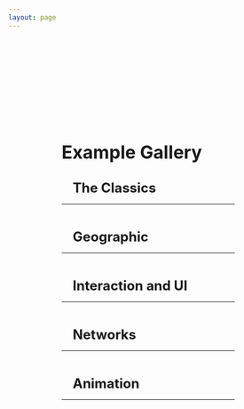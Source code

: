 ```yaml
---
layout: page
---
```


<script setup>
  //import card from '../vue_components/card.vue'
  import multiView from '../vue_components/multiView.vue'
</script>

<multiView>

<div class='container'>
    <h1>Example Gallery</h1>
    <div class='section'>
        <h2>The Classics</h2>
        <hr>
        <div class="cards">
            <card title="3D Scatter Plot" example="Scatterplot3D" link="/anu/examples/scatter_plot_3D"></card>
            <card title="3D Bar Chart" example="barchart3d" link="/anu/examples/bar_chart_3D"></card>
            <card title="3D Line Chart" example="linechart3D" link="/anu/examples/line_chart_3D"></card>
            <card title="2D Scatter Plot" example="Scatterplot2D" link="/anu/examples/scatter_plot_2D"></card>
            <card title="2D Bar Chart" example="barchart2d" link="/anu/examples/bar_chart_2D"></card>
            <card title="2D Line Chart" example="linechart2D" link="/anu/examples/line_chart_2D"></card>
        </div>
    </div>
    <div class='section'>
        <h2>Geographic</h2>
        <hr>
        <div class="cards">
            <card title="Texture Map" example="Texture_Map" link="/anu/examples/texture_map"></card>
            <card title="Texture Globe" example="Texture_Globe" link="/anu/examples/texture_globe"></card>
            <card title="Mesh Map" example="Mesh_Map" link="/anu/examples/mesh_map"></card>
        </div>
    </div>
    <div class='section'>
        <h2>Interaction and UI</h2>
        <hr>
        <div class="cards">
            <card title="Pointer Hover" example="Hover" link="/anu/examples/hover"></card>
            <card title="Details On Demand" example="Details" link="/anu/examples/details"></card>  
            <card title="Transform Widget UI" example="TransformWidget" link="/anu/examples/transform_widget_ui"></card>
            <card title="Layouts" example="layout" link="/anu/examples/layout"></card>
        </div>
    </div>
    <div class='section'>
        <h2>Networks</h2>
        <hr>
        <div class="cards">
            <card title="Node Link 3D" example="NodeLink3D" link="/anu/examples/node_link_3d"></card>
        </div>
    </div>
    <div class='section'>
        <h2>Animation</h2>
        <hr>
        <div class="cards">
            <card title="Basic Animation" example="animationBarChart" link="/anu/examples/animation_Bar_Chart"></card>
            <card title="Data Dimension Change" example="animationScatterPlot" link="/anu/examples/animation_Scatter_Plot"></card>
            <card title="Bar Chart Race" example="animationBarChartRace" link="/anu/examples/animation_Bar_Chart_Race"></card>
        </div>
    </div>

</div>

</multiView>


<style>
h1,
h2,
h3,
h4 {
    margin: 0.1rem 0;
}

h1 {
    font-size: 2rem;
}

h2 {
    font-size: 1.5rem;
    padding-left: 20px;
}

h3 {
    font-size: 1.2rem;
    padding-left: 40px;
}

h4 {
    font-size: 1rem;
    font-style: italic;
    padding-left: 60px;
}

.container {
    margin-top: 5vh;
    margin-left: 10vw;
    margin-right: 10vw;

}

.section {
    margin-top: 30px;
}

 .cards {
    display: flex;
    flex-wrap: wrap;
    align-items: flex-start;
    justify-content: center;
    flex-direction: row;
    margin-top: 10px;
  }
  .cards canvas {
    margin: 5px;
    border: 1px solid #000;
    box-shadow: 3px 3px 8px 0px rgba(0,0,0,0.3);
    width: 10em;
    height: 10em;
  }

  .cards span {
    font-size: 1em;
  }


</style>
